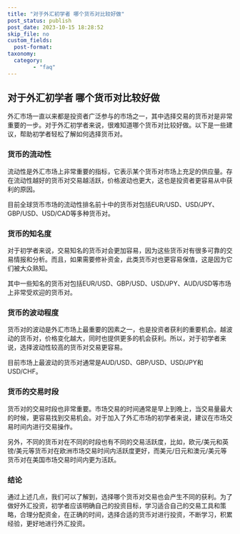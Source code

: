 ```yaml
---
title: "对于外汇初学者 哪个货币对比较好做"
post_status: publish
post_date: 2023-10-15 18:28:52
skip_file: no
custom_fields: 
  post-format: 
taxonomy:
  category:
        - "faq"
---
```


## 对于外汇初学者 哪个货币对比较好做

外汇市场一直以来都是投资者广泛参与的市场之一，其中选择交易的货币对是非常重要的一步。对于外汇初学者来说，很难知道哪个货币对比较好做。以下是一些建议，帮助初学者轻松了解如何选择货币对。

### 货币的流动性

流动性是外汇市场上非常重要的指标，它表示某个货币对市场上充足的供应量。存在流动性越好的货币对交易越活跃，价格波动也更大，这也是投资者更容易从中获利的原因。

目前全球货币市场的流动性排名前十中的货币对包括EUR/USD、USD/JPY、GBP/USD、USD/CAD等多种货币对。

### 货币的知名度

对于初学者来说，交易知名的货币对会更加容易，因为这些货币对有很多可靠的交易情报和分析。而且，如果需要修补资金，此类货币对也更容易保值，这是因为它们被大众熟知。

其中一些知名的货币对包括EUR/USD、GBP/USD、USD/JPY、AUD/USD等市场上非常受欢迎的货币对。

### 货币的波动程度

货币对的波动是外汇市场上最重要的因素之一，也是投资者获利的重要机会。越波动的货币对，价格变化越大，同时也提供更多的机会获利。所以，对于初学者来说，选择波动性较高的货币对交易更容易。

目前市场上最波动的货币对通常是AUD/USD、GBP/USD、USD/JPY和USD/CHF。

### 货币的交易时段

货币对的交易时段也非常重要。市场交易的时间通常是早上到晚上，当交易量最大的时候，更容易找到交易机会。对于加入了外汇市场的初学者来说，建议在市场交易时间内进行交易操作。

另外，不同的货币对在不同的时段也有不同的交易活跃度，比如，欧元/美元和英镑/美元等货币对在欧洲市场交易时间内活跃度更好，而美元/日元和澳元/美元等货币对在美国市场交易时间内更为活跃。

### 结论

通过上述几点，我们可以了解到，选择哪个货币对交易也会产生不同的获利。为了做好外汇投资，初学者应该明确自己的投资目标，学习适合自己的交易工具和策略，合理分配资金，在正确的时间，选择合适的货币对进行投资，不断学习，积累经验，更好地进行外汇投资。
